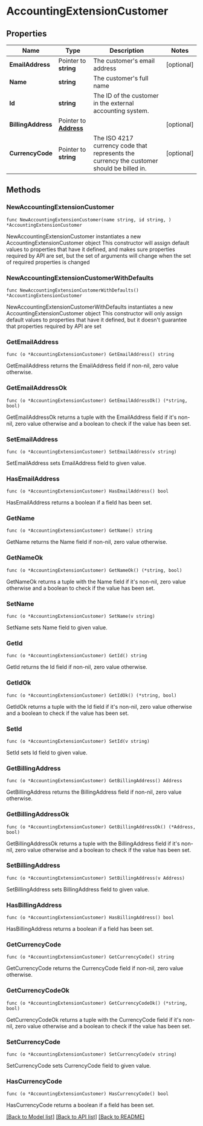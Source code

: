# AccountingExtensionCustomer

## Properties

Name | Type | Description | Notes
------------ | ------------- | ------------- | -------------
**EmailAddress** | Pointer to **string** | The customer&#39;s email address | [optional] 
**Name** | **string** | The customer&#39;s full name | 
**Id** | **string** | The ID of the customer in the external accounting system. | 
**BillingAddress** | Pointer to [**Address**](Address.md) |  | [optional] 
**CurrencyCode** | Pointer to **string** | The ISO 4217 currency code that represents the currency the customer should be billed in. | [optional] 

## Methods

### NewAccountingExtensionCustomer

`func NewAccountingExtensionCustomer(name string, id string, ) *AccountingExtensionCustomer`

NewAccountingExtensionCustomer instantiates a new AccountingExtensionCustomer object
This constructor will assign default values to properties that have it defined,
and makes sure properties required by API are set, but the set of arguments
will change when the set of required properties is changed

### NewAccountingExtensionCustomerWithDefaults

`func NewAccountingExtensionCustomerWithDefaults() *AccountingExtensionCustomer`

NewAccountingExtensionCustomerWithDefaults instantiates a new AccountingExtensionCustomer object
This constructor will only assign default values to properties that have it defined,
but it doesn't guarantee that properties required by API are set

### GetEmailAddress

`func (o *AccountingExtensionCustomer) GetEmailAddress() string`

GetEmailAddress returns the EmailAddress field if non-nil, zero value otherwise.

### GetEmailAddressOk

`func (o *AccountingExtensionCustomer) GetEmailAddressOk() (*string, bool)`

GetEmailAddressOk returns a tuple with the EmailAddress field if it's non-nil, zero value otherwise
and a boolean to check if the value has been set.

### SetEmailAddress

`func (o *AccountingExtensionCustomer) SetEmailAddress(v string)`

SetEmailAddress sets EmailAddress field to given value.

### HasEmailAddress

`func (o *AccountingExtensionCustomer) HasEmailAddress() bool`

HasEmailAddress returns a boolean if a field has been set.

### GetName

`func (o *AccountingExtensionCustomer) GetName() string`

GetName returns the Name field if non-nil, zero value otherwise.

### GetNameOk

`func (o *AccountingExtensionCustomer) GetNameOk() (*string, bool)`

GetNameOk returns a tuple with the Name field if it's non-nil, zero value otherwise
and a boolean to check if the value has been set.

### SetName

`func (o *AccountingExtensionCustomer) SetName(v string)`

SetName sets Name field to given value.


### GetId

`func (o *AccountingExtensionCustomer) GetId() string`

GetId returns the Id field if non-nil, zero value otherwise.

### GetIdOk

`func (o *AccountingExtensionCustomer) GetIdOk() (*string, bool)`

GetIdOk returns a tuple with the Id field if it's non-nil, zero value otherwise
and a boolean to check if the value has been set.

### SetId

`func (o *AccountingExtensionCustomer) SetId(v string)`

SetId sets Id field to given value.


### GetBillingAddress

`func (o *AccountingExtensionCustomer) GetBillingAddress() Address`

GetBillingAddress returns the BillingAddress field if non-nil, zero value otherwise.

### GetBillingAddressOk

`func (o *AccountingExtensionCustomer) GetBillingAddressOk() (*Address, bool)`

GetBillingAddressOk returns a tuple with the BillingAddress field if it's non-nil, zero value otherwise
and a boolean to check if the value has been set.

### SetBillingAddress

`func (o *AccountingExtensionCustomer) SetBillingAddress(v Address)`

SetBillingAddress sets BillingAddress field to given value.

### HasBillingAddress

`func (o *AccountingExtensionCustomer) HasBillingAddress() bool`

HasBillingAddress returns a boolean if a field has been set.

### GetCurrencyCode

`func (o *AccountingExtensionCustomer) GetCurrencyCode() string`

GetCurrencyCode returns the CurrencyCode field if non-nil, zero value otherwise.

### GetCurrencyCodeOk

`func (o *AccountingExtensionCustomer) GetCurrencyCodeOk() (*string, bool)`

GetCurrencyCodeOk returns a tuple with the CurrencyCode field if it's non-nil, zero value otherwise
and a boolean to check if the value has been set.

### SetCurrencyCode

`func (o *AccountingExtensionCustomer) SetCurrencyCode(v string)`

SetCurrencyCode sets CurrencyCode field to given value.

### HasCurrencyCode

`func (o *AccountingExtensionCustomer) HasCurrencyCode() bool`

HasCurrencyCode returns a boolean if a field has been set.


[[Back to Model list]](../README.md#documentation-for-models) [[Back to API list]](../README.md#documentation-for-api-endpoints) [[Back to README]](../README.md)


